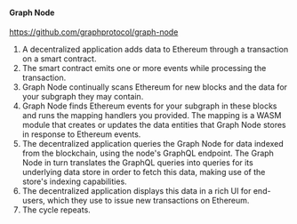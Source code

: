 #### Graph Node

https://github.com/graphprotocol/graph-node

1)  A decentralized application adds data to Ethereum through a transaction on a smart contract.
2)  The smart contract emits one or more events while processing the transaction.
3)  Graph Node continually scans Ethereum for new blocks and the data for your subgraph they may contain.
4) Graph Node finds Ethereum events for your subgraph in these blocks and runs the mapping handlers you provided. The mapping is a WASM module that creates or updates the data entities that Graph Node stores in response to Ethereum events.
5) The decentralized application queries the Graph Node for data indexed from the blockchain, using the node's GraphQL endpoint. The Graph Node in turn translates the GraphQL queries into queries for its underlying data store in order to fetch this data, making use of the store's indexing capabilities.
6) The decentralized application displays this data in a rich UI for end-users, which they use to issue new transactions on Ethereum.
7)  The cycle repeats.
